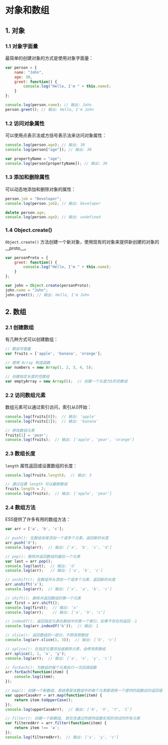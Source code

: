 # 对象和数组

## 1. 对象

### 1.1 对象字面量

最简单的创建对象的方式是使用对象字面量：

```javascript
var person = {
    name: "John",
    age: 30,
    greet: function() {
        console.log("Hello, I'm " + this.name);
    }
};

console.log(person.name); // 输出: John
person.greet(); // 输出: Hello, I'm John
```

### 1.2 访问对象属性

可以使用点表示法或方括号表示法来访问对象属性：

```javascript
console.log(person.age); // 输出: 30
console.log(person["age"]); // 输出: 30

var propertyName = "age";
console.log(person[propertyName]); // 输出: 30
```

### 1.3 添加和删除属性

可以动态地添加和删除对象的属性：

```javascript
person.job = "Developer";
console.log(person.job); // 输出: Developer

delete person.age;
console.log(person.age); // 输出: undefined
```

### 1.4 Object.create()

`Object.create()` 方法创建一个新对象，使用现有的对象来提供新创建的对象的__proto__。

```javascript
var personProto = {
    greet: function() {
        console.log("Hello, I'm " + this.name);
    }
};

var john = Object.create(personProto);
john.name = "John";
john.greet(); // 输出: Hello, I'm John
```

## 2. 数组

### 2.1 创建数组

有几种方式可以创建数组：

```javascript
// 数组字面量
var fruits = ['apple', 'banana', 'orange'];

// 使用 Array 构造函数
var numbers = new Array(1, 2, 3, 4, 5);

// 创建指定长度的空数组
var emptyArray = new Array(5);  // 创建一个长度为5的空数组
```

### 2.2 访问数组元素

数组元素可以通过索引访问，索引从0开始：

```javascript
console.log(fruits[0]);  // 输出: 'apple'
console.log(fruits[1]);  // 输出: 'banana'

// 修改数组元素
fruits[1] = 'pear';
console.log(fruits);  // 输出: ['apple', 'pear', 'orange']
```

### 2.3 数组长度

`length` 属性返回或设置数组的长度：

```javascript
console.log(fruits.length);  // 输出: 3

// 通过设置 length 可以截断数组
fruits.length = 2;
console.log(fruits);  // 输出: ['apple', 'pear']
```

### 2.4 数组方法

ES5提供了许多有用的数组方法：

```javascript
var arr = ['a', 'b', 'c'];

// push(): 在数组末尾添加一个或多个元素，返回新的长度
arr.push('d');
console.log(arr);  // 输出: ['a', 'b', 'c', 'd']

// pop(): 删除并返回数组的最后一个元素
var last = arr.pop();
console.log(last);  // 输出: 'd'
console.log(arr);   // 输出: ['a', 'b', 'c']

// unshift(): 在数组开头添加一个或多个元素，返回新的长度
arr.unshift('x');
console.log(arr);  // 输出: ['x', 'a', 'b', 'c']

// shift(): 删除并返回数组的第一个元素
var first = arr.shift();
console.log(first);  // 输出: 'x'
console.log(arr);    // 输出: ['a', 'b', 'c']

// indexOf(): 返回指定元素在数组中的第一个索引，如果不存在则返回 -1
console.log(arr.indexOf('b'));  // 输出: 1

// slice(): 返回数组的一部分，不修改原数组
console.log(arr.slice(1, 3));  // 输出: ['b', 'c']

// splice(): 在指定位置添加或删除元素，会修改原数组
arr.splice(1, 1, 'x', 'y');
console.log(arr);  // 输出: ['a', 'x', 'y', 'c']

// forEach(): 为数组的每个元素执行一次回调函数
arr.forEach(function(item) {
    console.log(item);
});

// map(): 创建一个新数组，其结果是该数组中的每个元素都调用一个提供的函数后的返回值
var upperCaseArr = arr.map(function(item) {
    return item.toUpperCase();
});
console.log(upperCaseArr);  // 输出: ['A', 'X', 'Y', 'C']

// filter(): 创建一个新数组, 其包含通过所提供函数实现的测试的所有元素
var filteredArr = arr.filter(function(item) {
    return item !== 'a';
});
console.log(filteredArr);  // 输出: ['x', 'y', 'c']
```

